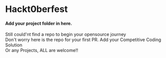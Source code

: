 # Hackt0berfest

#### Add your project folder in here.

<p> Still could'nt find a repo to begin your opensource journey </br>
Don't worry here is the repo for your first PR. Add your Competitive Coding Solution </br>
Or any Projects, ALL are welcome!! </p>

